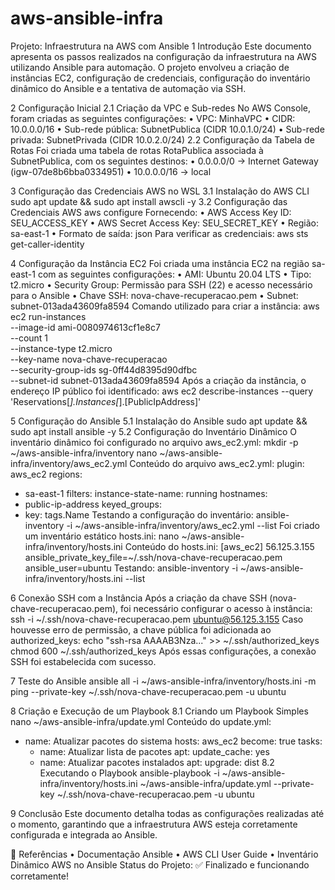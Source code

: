 # aws-ansible-infra
Projeto: Infraestrutura na AWS com Ansible
1 Introdução
Este documento apresenta os passos realizados na configuração da infraestrutura na AWS utilizando Ansible para automação. O projeto envolveu a criação de instâncias EC2, configuração de credenciais, configuração do inventário dinâmico do Ansible e a tentativa de automação via SSH.

2️ Configuração Inicial
2.1 Criação da VPC e Sub-redes
No AWS Console, foram criadas as seguintes configurações:
    • VPC: MinhaVPC 
    • CIDR: 10.0.0.0/16 
    • Sub-rede pública: SubnetPublica (CIDR 10.0.1.0/24) 
    • Sub-rede privada: SubnetPrivada (CIDR 10.0.2.0/24) 
2.2 Configuração da Tabela de Rotas
Foi criada uma tabela de rotas RotaPublica associada à SubnetPublica, com os seguintes destinos:
    • 0.0.0.0/0 → Internet Gateway (igw-07de8b6bba0334951) 
    • 10.0.0.0/16 → local 

3️ Configuração das Credenciais AWS no WSL
3.1 Instalação do AWS CLI
sudo apt update && sudo apt install awscli -y
3.2 Configuração das Credenciais AWS
aws configure
Fornecendo:
    • AWS Access Key ID: SEU_ACCESS_KEY 
    • AWS Secret Access Key: SEU_SECRET_KEY 
    • Região: sa-east-1 
    • Formato de saída: json 
Para verificar as credenciais:
aws sts get-caller-identity

4️ Configuração da Instância EC2
Foi criada uma instância EC2 na região sa-east-1 com as seguintes configurações:
    • AMI: Ubuntu 20.04 LTS 
    • Tipo: t2.micro 
    • Security Group: Permissão para SSH (22) e acesso necessário para o Ansible 
    • Chave SSH: nova-chave-recuperacao.pem 
    • Subnet: subnet-013ada43609fa8594 
Comando utilizado para criar a instância:
aws ec2 run-instances \
  --image-id ami-0080974613cf1e8c7 \
  --count 1 \
  --instance-type t2.micro \
  --key-name nova-chave-recuperacao \
  --security-group-ids sg-0ff44d8395d90dfbc \
  --subnet-id subnet-013ada43609fa8594
Após a criação da instância, o endereço IP público foi identificado:
aws ec2 describe-instances --query 'Reservations[*].Instances[*].[PublicIpAddress]'

5️ Configuração do Ansible
5.1 Instalação do Ansible
sudo apt update && sudo apt install ansible -y
5.2 Configuração do Inventário Dinâmico
O inventário dinâmico foi configurado no arquivo aws_ec2.yml:
mkdir -p ~/aws-ansible-infra/inventory
nano ~/aws-ansible-infra/inventory/aws_ec2.yml
Conteúdo do arquivo aws_ec2.yml:
plugin: aws_ec2
regions:
  - sa-east-1
filters:
  instance-state-name: running
hostnames:
  - public-ip-address
keyed_groups:
  - key: tags.Name
Testando a configuração do inventário:
ansible-inventory -i ~/aws-ansible-infra/inventory/aws_ec2.yml --list
Foi criado um inventário estático hosts.ini:
nano ~/aws-ansible-infra/inventory/hosts.ini
Conteúdo do hosts.ini:
[aws_ec2]
56.125.3.155 ansible_private_key_file=~/.ssh/nova-chave-recuperacao.pem ansible_user=ubuntu
Testando:
ansible-inventory -i ~/aws-ansible-infra/inventory/hosts.ini --list

6️ Conexão SSH com a Instância
Após a criação da chave SSH (nova-chave-recuperacao.pem), foi necessário configurar o acesso à instância:
ssh -i ~/.ssh/nova-chave-recuperacao.pem ubuntu@56.125.3.155
Caso houvesse erro de permissão, a chave pública foi adicionada ao authorized_keys:
echo "ssh-rsa AAAAB3Nza..." >> ~/.ssh/authorized_keys
chmod 600 ~/.ssh/authorized_keys
Após essas configurações, a conexão SSH foi estabelecida com sucesso.

7️ Teste do Ansible
ansible all -i ~/aws-ansible-infra/inventory/hosts.ini -m ping --private-key ~/.ssh/nova-chave-recuperacao.pem -u ubuntu


8️ Criação e Execução de um Playbook
8.1 Criando um Playbook Simples
nano ~/aws-ansible-infra/update.yml
Conteúdo do update.yml:
- name: Atualizar pacotes do sistema
  hosts: aws_ec2
  become: true
  tasks:
    - name: Atualizar lista de pacotes
      apt:
        update_cache: yes
    - name: Atualizar pacotes instalados
      apt:
        upgrade: dist
8.2 Executando o Playbook
ansible-playbook -i ~/aws-ansible-infra/inventory/hosts.ini ~/aws-ansible-infra/update.yml --private-key ~/.ssh/nova-chave-recuperacao.pem -u ubuntu

9️ Conclusão
Este documento detalha todas as configurações realizadas até o momento, garantindo que a infraestrutura AWS esteja corretamente configurada e integrada ao Ansible.

🔗 Referências
    • Documentação Ansible 
    • AWS CLI User Guide 
    • Inventário Dinâmico AWS no Ansible 
Status do Projeto: ✅ Finalizado e funcionando corretamente!
